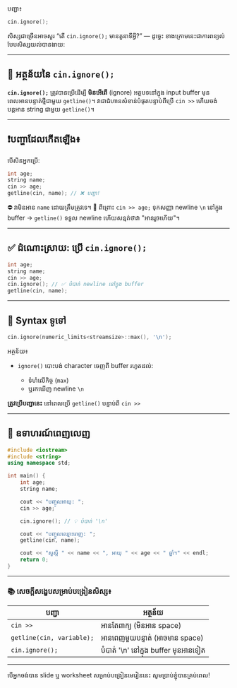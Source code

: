 បញ្ជា៖

```cpp
cin.ignore();
```

សិស្សជាច្រើនអាចសួរ “តើ `cin.ignore();` មានតួនាទីអ្វី?” — ដូច្នេះ ខាងក្រោមនេះជាការពន្យល់បែបសិស្សយល់បានងាយ:

---

## 🧠 **អត្ថន័យនៃ `cin.ignore();`**

**`cin.ignore();`** ត្រូវបានប្រើដើម្បី **មិនអើពើ** (ignore) អត្ថបទនៅក្នុង input buffer មុនពេលអានបន្ទាត់ថ្មីជាមួយ `getline()`។ វាជាជំហានសំខាន់បំផុតបន្ទាប់ពីប្រើ `cin >>` ហើយចង់បន្តអាន string ជាមួយ `getline()`។

---

## ❗️បញ្ហាដែលកើតឡើង៖

បើសិនអ្នកប្រើ:

```cpp
int age;
string name;
cin >> age;
getline(cin, name); // ❌ បញ្ហា!
```

⛔️ វាមិនអាន `name` ដោយត្រឹមត្រូវទេ។
🛑 ពីព្រោះ `cin >> age;` ទុកសញ្ញា newline `\n` នៅក្នុង buffer → `getline()` ទទួល newline ហើយសន្មត់ថាវា "អានរួចហើយ"។

---

## ✅ **ដំណោះស្រាយ**: ប្រើ `cin.ignore();`

```cpp
int age;
string name;
cin >> age;
cin.ignore(); // ✅ បំបាត់ newline នៅក្នុង buffer
getline(cin, name);
```

---

## 📌 **Syntax ទូទៅ**

```cpp
cin.ignore(numeric_limits<streamsize>::max(), '\n');
```

អត្ថន័យ៖

* `ignore()` បោះបង់ character ចេញពី buffer រហូតដល់:

  * ទំហំលើកិច្ច (`max`)
  * ឬរកឃើញ newline `\n`

**ត្រូវប្រើបញ្ជានេះ** នៅពេលប្រើ `getline()` បន្ទាប់ពី `cin >>`

---

## 📘 ឧទាហរណ៍ពេញលេញ

```cpp
#include <iostream>
#include <string>
using namespace std;

int main() {
    int age;
    string name;

    cout << "បញ្ចូលអាយុ: ";
    cin >> age;

    cin.ignore(); // 💡 បំបាត់ '\n'

    cout << "បញ្ចូលឈ្មោះពេញ: ";
    getline(cin, name);

    cout << "សួស្តី " << name << ", អាយុ " << age << " ឆ្នាំ។" << endl;
    return 0;
}
```

---

### 📚 សេចក្តីសង្ខេបសម្រាប់បង្រៀនសិស្ស៖

| បញ្ជា                     | អត្ថន័យ                              |
| ------------------------- | ------------------------------------ |
| `cin >>`                  | អានតែពាក្យ (មិនអាន space)            |
| `getline(cin, variable);` | អានពេញមួយបន្ទាត់ (អាចមាន space)      |
| `cin.ignore();`           | បំបាត់ '\n' នៅក្នុង buffer មុនអានទៀត |

---

បើអ្នកចង់បាន slide ឬ worksheet សម្រាប់បង្រៀនមេរៀននេះ សូមប្រាប់ខ្ញុំបានគ្រប់ពេល!
